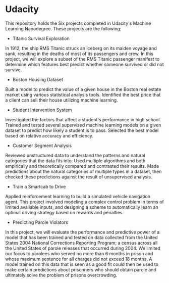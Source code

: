 # Udacity

This repository holds the Six projects completed in Udacity's Machine Learning Nanodegree. These projects are the following:

* Titanic Survival Exploration  

In 1912, the ship RMS Titanic struck an iceberg on its maiden voyage and sank, resulting in the deaths of most of its passengers and crew. In this project, we will explore a subset of the RMS Titanic passenger manifest to determine which features best predict whether someone survived or did not survive.

* Boston Housing Dataset

Built a model to predict the value of a given house in the Boston real estate market using various statistical analysis tools. Identified the best price that a client can sell their house utilizing machine learning.

* Student Intervention System

Investigated the factors that affect a student's performance in high school. Trained and tested several supervised machine learning models on a given dataset to predict how likely a student is to pass. Selected the best model based on relative accuracy and efficiency.

* Customer Segment Analysis
 
Reviewed unstructured data to understand the patterns and natural categories that the data fits into. Used multiple algorithms and both empirically and theoretically compared and contrasted their results. Made predictions about the natural categories of multiple types in a dataset, then checked these predictions against the result of unsupervised analysis.

* Train a Smartcab to Drive

Applied reinforcement learning to build a simulated vehicle navigation agent. This project involved modeling a complex control problem in terms of limited available inputs, and designing a scheme to automatically learn an optimal driving strategy based on rewards and penalties.

* Predicting Parole Violators  

In this project, we will evaluate the performance and predictive power of a model that has been trained and tested on data collected from the United States 2004 National Corrections Reporting Program; a census across all the United States of parole releases that occurred during 2004. We limited our focus to parolees who served no more than 6 months in prison and whose maximum sentence for all charges did not exceed 18 months.
A model trained on this data that is seen as a good fit could then be used to make certain predictions about prisonners who should obtain parole and ultimately solve the problem of prisons overcrowding.
